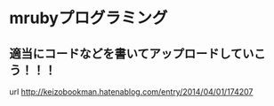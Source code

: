 # mrubyプログラミング

## 適当にコードなどを書いてアップロードしていこう！！！

url
http://keizobookman.hatenablog.com/entry/2014/04/01/174207
